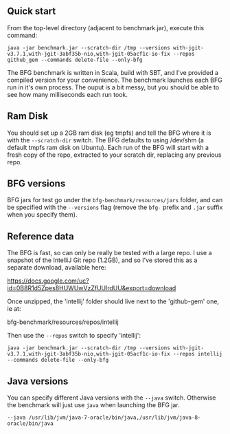 Quick start
-----------

From the top-level directory (adjacent to benchmark.jar), execute this command:

```
java -jar benchmark.jar --scratch-dir /tmp --versions with-jgit-v3.7.1,with-jgit-3abf35b-nio,with-jgit-05acf1c-io-fix --repos github_gem --commands delete-file --only-bfg
```

The BFG benchmark is written in Scala, build with SBT, and I've provided a compiled version for your convenience. The benchmark launches each BFG run in it's own process. The ouput is a bit messy, but you should be able to see how many milliseconds each run took.

Ram Disk
--------

You should set up a 2GB ram disk (eg tmpfs) and tell the BFG where it is with the `--scratch-dir` switch. The BFG defaults to using /dev/shm (a default tmpfs ram disk on Ubuntu). Each run of the BFG will start with a fresh copy of the repo, extracted to your scratch dir, replacing any previous repo.

BFG versions
------------

BFG jars for test go under the `bfg-benchmark/resources/jars` folder, and can be specified with the `--versions` flag (remove the `bfg-` prefix and `.jar` suffix when you specify them).

Reference data
--------------

The BFG is fast, so can only be really be tested with a large repo. I use a snapshot of the IntelliJ Git repo (1.2GB), and so I've stored this as a separate download, available here:

https://docs.google.com/uc?id=0B8R1d5Zpes8HUWUwVzZfUUlrdUU&export=download

Once unzipped, the 'intellij' folder should live next to the 'github-gem' one, ie at:

bfg-benchmark/resources/repos/intellij

Then use the `--repos` switch to specify 'intellij':

```
java -jar benchmark.jar --scratch-dir /tmp --versions with-jgit-v3.7.1,with-jgit-3abf35b-nio,with-jgit-05acf1c-io-fix --repos intellij --commands delete-file --only-bfg
```

Java versions
-------------

You can specify different Java versions with the `--java` switch. Otherwise the benchmark will just use `java` when launching the BFG jar.

```
--java /usr/lib/jvm/java-7-oracle/bin/java,/usr/lib/jvm/java-8-oracle/bin/java
```
